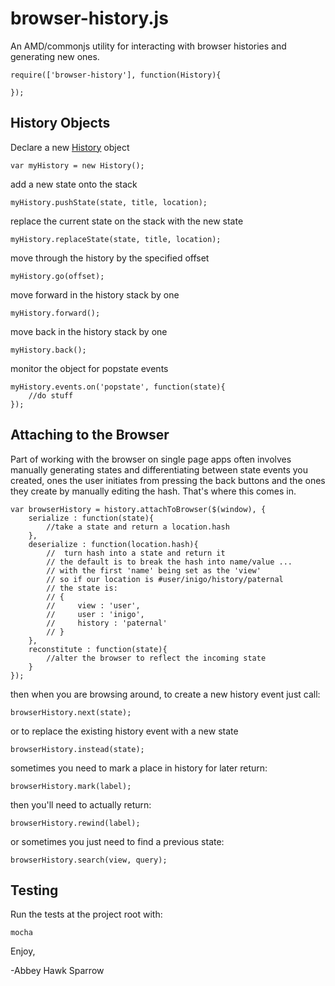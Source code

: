 browser-history.js
==============
An AMD/commonjs utility for interacting with browser histories and generating new ones.

    require(['browser-history'], function(History){
    
    });

History Objects
---------------
Declare a new [History](https://developer.mozilla.org/en-US/docs/Web/API/History) object 

    var myHistory = new History();
    
add a new state onto the stack

    myHistory.pushState(state, title, location);
    
replace the current state on the stack with the new state
    
    myHistory.replaceState(state, title, location);
    
move through the history by the specified offset
    
    myHistory.go(offset);
    
move forward in the history stack by one

    myHistory.forward();

move back in the history stack by one

    myHistory.back();
    
monitor the object for popstate events

    myHistory.events.on('popstate', function(state){
        //do stuff
    });
    
Attaching to the Browser
------------------------

Part of working with the browser on single page apps often involves manually generating states and differentiating between state events you created, ones the user initiates from pressing the back buttons and the ones they create by manually editing the hash. That's where this comes in.

    var browserHistory = history.attachToBrowser($(window), {
        serialize : function(state){
            //take a state and return a location.hash
        },
        deserialize : function(location.hash){
            //  turn hash into a state and return it
            // the default is to break the hash into name/value ...
            // with the first 'name' being set as the 'view'
            // so if our location is #user/inigo/history/paternal 
            // the state is:
            // {
            //     view : 'user',
            //     user : 'inigo',
            //     history : 'paternal'
            // }
        },
        reconstitute : function(state){
            //alter the browser to reflect the incoming state
        }
    });
    
then when you are browsing around, to create a new history event just call:

    browserHistory.next(state);
    
or to replace the existing history event with a new state
    
    browserHistory.instead(state);
    
sometimes you need to mark a place in history for later return:

    browserHistory.mark(label);
    
then you'll need to actually return:

    browserHistory.rewind(label);
    
or sometimes you just need to find a previous state:

    browserHistory.search(view, query);

Testing
-------

Run the tests at the project root with:

    mocha

Enjoy,

-Abbey Hawk Sparrow